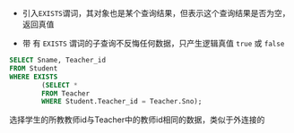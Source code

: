 + 引入`EXISTS`谓词，其对象也是某个查询结果，但表示这个查询结果是否为空，返回真值

+ 带 有 `EXISTS` 谓词的子查询不反悔任何数据，只产生逻辑真值 `true` 或 `false`

```sql
SELECT Sname, Teacher_id
FROM Student
WHERE EXISTS
		(SELECT *
		FROM Teacher
		WHERE Student.Teacher_id = Teacher.Sno);
```

选择学生的所教教师id与Teacher中的教师id相同的数据，类似于外连接的

